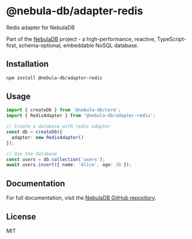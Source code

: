 # @nebula-db/adapter-redis

Redis adapter for NebulaDB

Part of the [NebulaDB](https://github.com/Nom-nom-hub/NebulaDB) project - a high-performance, reactive, TypeScript-first, schema-optional, embeddable NoSQL database.

## Installation

```bash
npm install @nebula-db/adapter-redis
```

## Usage

```typescript
import { createDb } from '@nebula-db/core';
import { RedisAdapter } from '@nebula-db/adapter-redis';

// Create a database with redis adapter
const db = createDb({
  adapter: new RedisAdapter()
});

// Use the database
const users = db.collection('users');
await users.insert({ name: 'Alice', age: 30 });
```

## Documentation

For full documentation, visit the [NebulaDB GitHub repository](https://github.com/Nom-nom-hub/NebulaDB).

## License

MIT
